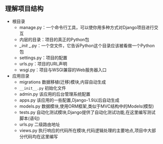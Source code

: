 ## 理解项目结构

- 根目录
  - manage.py：一个命令行工具，可以使你用多种方式对Django项目进行交互
  - 内层的目录：项目的真正的Python包
  - *_init* _.py：一个空文件，它告诉Python这个目录应该被看做一个Python包
  - settings.py：项目的配置
  - urls.py：项目的URL声明
  - wsgi.py：项目与WSGI兼容的Web服务器入口
- 应用目录
  - migrations    数据移植(迁移)模块,内容自动生成
  - `__init__.py` 初始化文件
  - admin.py  该应用的后台管理系统配置
  - apps.py    该应用的一些配置,Django-1.9以后自动生成
  - models.py   数据模块,使用ORM框架,类似于MVC结构中的Models(模型)
  - tests.py    自动化测试模块,Django提供了自动化测试功能,在这里编写测试脚本(语句)
  - urls.py    二级路由地址
  - views.py   执行响应的代码所在模块,代码逻辑处理的主要地点,项目中大部分代码均在这里编写